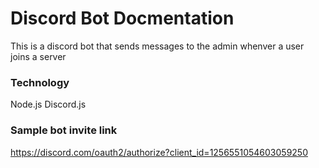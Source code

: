 # Discord Bot Docmentation

This is a discord bot that sends messages to the admin whenver a user joins a server

### Technology

Node.js
Discord.js

### Sample bot invite link

https://discord.com/oauth2/authorize?client_id=1256551054603059250
